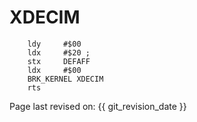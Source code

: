 # XDECIM

``` ca65
    ldy     #$00
    ldx     #$20 ;
    stx     DEFAFF
    ldx     #$00
    BRK_KERNEL XDECIM
    rts
```

Page last revised on: {{ git_revision_date }}

